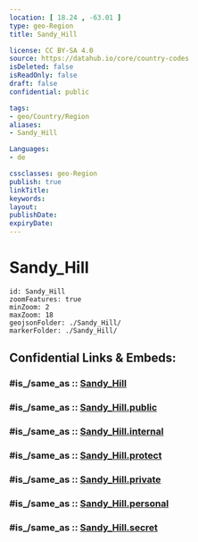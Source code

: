 ```yaml
---
location: [ 18.24 , -63.01 ] 
type: geo-Region
title: Sandy_Hill

license: CC BY-SA 4.0
source: https://datahub.io/core/country-codes
isDeleted: false
isReadOnly: false
draft: false
confidential: public

tags:
- geo/Country/Region
aliases:
- Sandy_Hill

Languages:
- de

cssclasses: geo-Region
publish: true
linkTitle: 
keywords: 
layout: 
publishDate: 
expiryDate: 
---
```


# Sandy_Hill

```leaflet
id: Sandy_Hill
zoomFeatures: true 
minZoom: 2 
maxZoom: 18
geojsonFolder: ./Sandy_Hill/
markerFolder: ./Sandy_Hill/
```


## Confidential Links & Embeds: 

### #is_/same_as :: [Sandy_Hill](/_Standards/Earth/Continent/America~Caribbean/Anguilla/Counties~Anguilla/Sandy_Hill.md) 

### #is_/same_as :: [Sandy_Hill.public](/_public/Earth/Continent/America~Caribbean/Anguilla/Counties~Anguilla/Sandy_Hill.public.md) 

### #is_/same_as :: [Sandy_Hill.internal](/_internal/Earth/Continent/America~Caribbean/Anguilla/Counties~Anguilla/Sandy_Hill.internal.md) 

### #is_/same_as :: [Sandy_Hill.protect](/_protect/Earth/Continent/America~Caribbean/Anguilla/Counties~Anguilla/Sandy_Hill.protect.md) 

### #is_/same_as :: [Sandy_Hill.private](/_private/Earth/Continent/America~Caribbean/Anguilla/Counties~Anguilla/Sandy_Hill.private.md) 

### #is_/same_as :: [Sandy_Hill.personal](/_personal/Earth/Continent/America~Caribbean/Anguilla/Counties~Anguilla/Sandy_Hill.personal.md) 

### #is_/same_as :: [Sandy_Hill.secret](/_secret/Earth/Continent/America~Caribbean/Anguilla/Counties~Anguilla/Sandy_Hill.secret.md)


